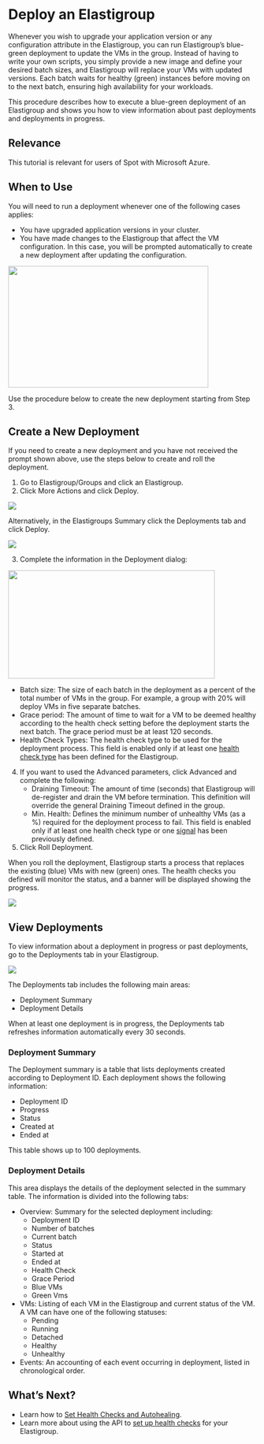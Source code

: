 # Deploy an Elastigroup

Whenever you wish to upgrade your application version or any configuration attribute in the Elastigroup, you can run Elastigroup’s blue-green deployment to update the VMs in the group.
Instead of having to write your own scripts, you simply provide a new image and define your desired batch sizes, and Elastigroup will replace your VMs with updated versions. Each batch waits for healthy (green) instances before moving on to the next batch, ensuring high availability for your workloads.

This procedure describes how to execute a blue-green deployment of an Elastigroup and shows you how to view information about past deployments and deployments in progress.

## Relevance

This tutorial is relevant for users of Spot with Microsoft Azure.

## When to Use

You will need to run a deployment whenever one of the following cases applies:

- You have upgraded application versions in your cluster.
- You have made changes to the Elastigroup that affect the VM configuration. In this case, you will be prompted automatically to create a new deployment after updating the configuration.

<img src="/elastigroup/_media/tutorials-azure-deploy-eg-00.png" width="406" height="247" />

Use the procedure below to create the new deployment starting from Step 3.

## Create a New Deployment

If you need to create a new deployment and you have not received the prompt shown above, use the steps below to create and roll the deployment.

1. Go to Elastigroup/Groups and click an Elastigroup.
2. Click More Actions and click Deploy.

<img src="/elastigroup/_media/tutorials-azure-deploy-eg-01.png" />

Alternatively, in the Elastigroups Summary click the Deployments tab and click Deploy.

<img src="/elastigroup/_media/tutorials-azure-deploy-eg-02.png" />

3. Complete the information in the Deployment dialog:

<img src="/elastigroup/_media/tutorials-azure-deploy-eg-03.png" width="419" height="220" />

- Batch size: The size of each batch in the deployment as a percent of the total number of VMs in the group. For example, a group with 20% will deploy VMs in five separate batches.
- Grace period: The amount of time to wait for a VM to be deemed healthy according to the health check setting before the deployment starts the next batch. The grace period must be at least 120 seconds.
- Health Check Types: The health check type to be used for the deployment process. This field is enabled only if at least one [health check type](https://docs.spot.io/elastigroup/tutorials-azure/set-health-checks-and-autohealing) has been defined for the Elastigroup.

4. If you want to used the Advanced parameters, click Advanced and complete the following:
   - Draining Timeout: The amount of time (seconds) that Elastigroup will de-register and drain the VM before termination. This definition will override the general Draining Timeout defined in the group.
   - Min. Health: Defines the minimum number of unhealthy VMs (as a %) required for the deployment process to fail. This field is enabled only if at least one health check type or one [signal](https://docs.spot.io/api/#operation/elastigroupAzureSpotVmsCreateVMSignal) has been previously defined.
5. Click Roll Deployment.

When you roll the deployment, Elastigroup starts a process that replaces the existing (blue) VMs with new (green) ones. The health checks you defined will monitor the status, and a banner will be displayed showing the progress.

<img src="/elastigroup/_media/tutorials-azure-deploy-eg-03a.png" />

## View Deployments

To view information about a deployment in progress or past deployments, go to the Deployments tab in your Elastigroup.

<img src="/elastigroup/_media/tutorials-azure-deploy-eg-04.png" />

The Deployments tab includes the following main areas:

- Deployment Summary
- Deployment Details

When at least one deployment is in progress, the Deployments tab refreshes information automatically every 30 seconds.

### Deployment Summary

The Deployment summary is a table that lists deployments created according to Deployment ID. Each deployment shows the following information:

- Deployment ID
- Progress
- Status
- Created at
- Ended at

This table shows up to 100 deployments.

### Deployment Details

This area displays the details of the deployment selected in the summary table. The information is divided into the following tabs:

- Overview: Summary for the selected deployment including:
  - Deployment ID
  - Number of batches
  - Current batch
  - Status
  - Started at
  - Ended at
  - Health Check
  - Grace Period
  - Blue VMs
  - Green Vms
- VMs: Listing of each VM in the Elastigroup and current status of the VM. A VM can have one of the following statuses:
  - Pending
  - Running
  - Detached
  - Healthy
  - Unhealthy
- Events: An accounting of each event occurring in deployment, listed in chronological order.

## What’s Next?

- Learn how to [Set Health Checks and Autohealing](elastigroup/tutorials-azure/set-health-checks-and-autohealing).
- Learn more about using the API to [set up health checks](https://docs.spot.io/api/#operation/elastigroupAzureSpotVmsCreate) for your Elastigroup.
